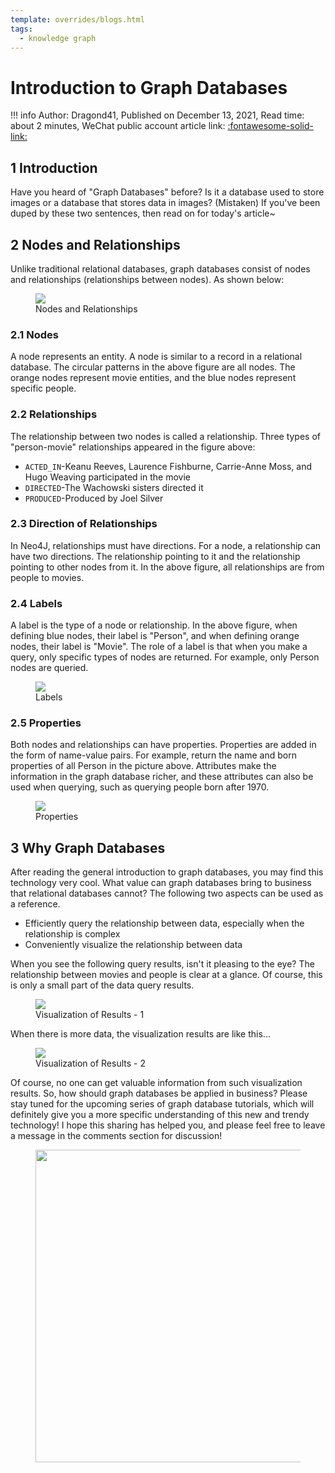 ```yaml
---
template: overrides/blogs.html
tags:
  - knowledge graph
---
```


# Introduction to Graph Databases

!!! info
    Author: Dragond41, Published on December 13, 2021, Read time: about 2 minutes, WeChat public account article link: [:fontawesome-solid-link:](https://mp.weixin.qq.com/s?__biz=MzI4Mjk3NzgxOQ==&mid=2247485112&idx=1&sn=efd4f9b472a3d58378407bb6fad46a2f&chksm=eb90f5ccdce77cda0285d53331834a787364d4458a3588173c9fe8ef6953499362bd64f7c918&token=1650861834&lang=zh_CN#rd)

## 1 Introduction

Have you heard of "Graph Databases" before? Is it a database used to store images or a database that stores data in images? (Mistaken) If you've been duped by these two sentences, then read on for today's article~

## 2 Nodes and Relationships

Unlike traditional relational databases, graph databases consist of nodes and relationships (relationships between nodes). As shown below:

<figure>
  <img src="https://cdn.jsdelivr.net/gh/BulletTech2021/Pics/img/1_V1.png"  />
  <figcaption>Nodes and Relationships</figcaption>
</figure>

### 2.1 Nodes

A node represents an entity. A node is similar to a record in a relational database. The circular patterns in the above figure are all nodes. The orange nodes represent movie entities, and the blue nodes represent specific people.

### 2.2 Relationships

The relationship between two nodes is called a relationship. Three types of "person-movie" relationships appeared in the figure above:

- `ACTED_IN`-Keanu Reeves, Laurence Fishburne, Carrie-Anne Moss, and Hugo Weaving participated in the movie
- `DIRECTED`-The Wachowski sisters directed it
- `PRODUCED`-Produced by Joel Silver

### 2.3 Direction of Relationships

In Neo4J, relationships must have directions. For a node, a relationship can have two directions. The relationship pointing to it and the relationship pointing to other nodes from it. In the above figure, all relationships are from people to movies.

### 2.4 Labels

A label is the type of a node or relationship. In the above figure, when defining blue nodes, their label is "Person", and when defining orange nodes, their label is "Movie". The role of a label is that when you make a query, only specific types of nodes are returned. For example, only Person nodes are queried.

<figure>
  <img src="https://cdn.jsdelivr.net/gh/BulletTech2021/Pics/img/1_V2.png"  />
  <figcaption>Labels</figcaption>
</figure>

### 2.5 Properties

Both nodes and relationships can have properties. Properties are added in the form of name-value pairs. For example, return the name and born properties of all Person in the picture above. Attributes make the information in the graph database richer, and these attributes can also be used when querying, such as querying people born after 1970.

<figure>
  <img src="https://cdn.jsdelivr.net/gh/BulletTech2021/Pics/img/1_V3.png"  />
  <figcaption>Properties</figcaption>
</figure>

## 3 Why Graph Databases

After reading the general introduction to graph databases, you may find this technology very cool. What value can graph databases bring to business that relational databases cannot? The following two aspects can be used as a reference.

- Efficiently query the relationship between data, especially when the relationship is complex
- Conveniently visualize the relationship between data

When you see the following query results, isn't it pleasing to the eye? The relationship between movies and people is clear at a glance. Of course, this is only a small part of the data query results.

<figure>
  <img src="https://cdn.jsdelivr.net/gh/BulletTech2021/Pics/img/1_V4.png"  />
  <figcaption>Visualization of Results - 1</figcaption>
</figure>

When there is more data, the visualization results are like this...

<figure>
  <img src="https://cdn.jsdelivr.net/gh/BulletTech2021/Pics/img/1_V5.png"  />
  <figcaption>Visualization of Results - 2</figcaption>
</figure>

Of course, no one can get valuable information from such visualization results. So, how should graph databases be applied in business? Please stay tuned for the upcoming series of graph database tutorials, which will definitely give you a more specific understanding of this new and trendy technology! I hope this sharing has helped you, and please feel free to leave a message in the comments section for discussion!

<figure>
  <img src="https://cdn.jsdelivr.net/gh/BulletTech2021/Pics/2021-6-14/1623639526512-1080P%20(Full%20HD)%20-%20Tail%20Pic.png" width="500" />
</figure>